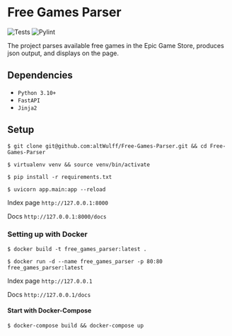 # Free Games Parser
![Tests](https://github.com/altWulff/Free-Games-Parser/actions/workflows/python-tests.yml/badge.svg)
![Pylint](https://github.com/altWulff/Free-Games-Parser/actions/workflows/pylint.yml/badge.svg)

The project parses available free games
in the Epic Game Store, produces json output,
and displays on the page.

## Dependencies
- `Python 3.10+`
- `FastAPI`
- `Jinja2`


## Setup
`$ git clone git@github.com:altWulff/Free-Games-Parser.git && cd Free-Games-Parser`

`$ virtualenv venv && source venv/bin/activate`

`$ pip install -r requirements.txt`

`$ uvicorn app.main:app --reload`

Index page `http://127.0.0.1:8000`

Docs `http://127.0.0.1:8000/docs`


### Setting up with Docker
`$ docker build -t free_games_parser:latest .`

`$ docker run -d --name free_games_parser -p 80:80 free_games_parser:latest`


Index page `http://127.0.0.1`

Docs `http://127.0.0.1/docs`

#### Start with Docker-Compose
`$ docker-compose build && docker-compose up`
